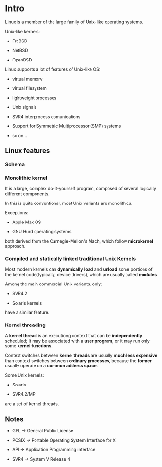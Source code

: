 # Intro

Linux is a member of the large family of Unix-like operating systems.

Unix-like kernels:

+ FreBSD

+ NetBSD

+ OpenBSD

Linux supports a lot of features of Unix-like OS:

* virtual memory

* virtual filesystem

* lightweight processes

* Unix signals

* SVR4 interprocess comunications

* Support for Symmetric Multiprocessor (SMP) systems

* so on...

## Linux features

### Schema

### Monolithic kernel

It is a large, complex do-it-yourself program, composed of several logically different components.

In this is quite conventional; most Unix variants are monolithics.

Exceptions:

* Apple Max OS

* GNU Hurd operating systems

both derived from the Carnegie-Mellon's Mach, which follow __microkernel__ approach.

### Compiled and statically linked traditional Unix Kernels

Most modern kernels can **dynamically** __load__ and __unload__ some portions of the kernel code(typically, device drivers), which are usually called __modules__

Among the main commercial Unix variants, only:

* SVR4.2

* Solaris kernels

have a similar feature.

### Kernel threading

A __kernel thread__ is an executiong context that can be __independently__ scheduled; It may be associated with a **user program**, or it may run only some **kernel functions**.

Context switches between __kernel threads__ are usually __much less expensive__ than context switches between __ordinary processes__, because the **former** usually operate on a __common adderss space__.

Some Unix kernels:

* Solaris

* SVR4.2/MP

are a set of kernel threads.

## Notes

* GPL -> General Public License

* POSIX -> Portable Operating System Interface for X

* API -> Application Programming interface

* SVR4 -> System V Release 4
